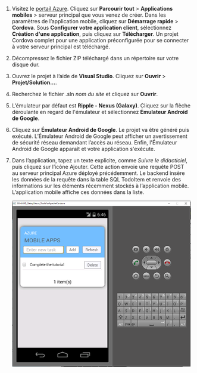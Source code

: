 
1. Visitez le [portail Azure]. Cliquez sur **Parcourir tout** > **Applications mobiles** > serveur principal que vous venez de créer. Dans les paramètres de l’application mobile, cliquez sur **Démarrage rapide** > **Cordova**. Sous **Configurer votre application client**, sélectionnez **Création d'une application**, puis cliquez sur **Télécharger**. Un projet Cordova complet pour une application préconfigurée pour se connecter à votre serveur principal est téléchargé.

2. Décompressez le fichier ZIP téléchargé dans un répertoire sur votre disque dur.

3. Ouvrez le projet à l’aide de **Visual Studio**. Cliquez sur **Ouvrir** > **Projet/Solution...**.

4. Recherchez le fichier .sln _nom du site_ et cliquez sur **Ouvrir**.

5. L’émulateur par défaut est **Ripple - Nexus (Galaxy)**. Cliquez sur la flèche déroulante en regard de l'émulateur et sélectionnez **Émulateur Android de Google**.

6. Cliquez sur **Émulateur Android de Google**. Le projet va être généré puis exécuté. L’Émulateur Android de Google peut afficher un avertissement de sécurité réseau demandant l’accès au réseau. Enfin, l'Émulateur Android de Google apparaît et votre application s'exécute.

7. Dans l’application, tapez un texte explicite, comme _Suivre le didacticiel_, puis cliquez sur l’icône Ajouter. Cette action envoie une requête POST au serveur principal Azure déployé précédemment. Le backend insère les données de la requête dans la table SQL TodoItem et renvoie des informations sur les éléments récemment stockés à l’application mobile. L’application mobile affiche ces données dans la liste.

    ![](./media/app-service-mobile-cordova-quickstart/quickstart-startup.png)

[portail Azure]: https://portal.azure.com/

<!---HONumber=AcomDC_0218_2016-->